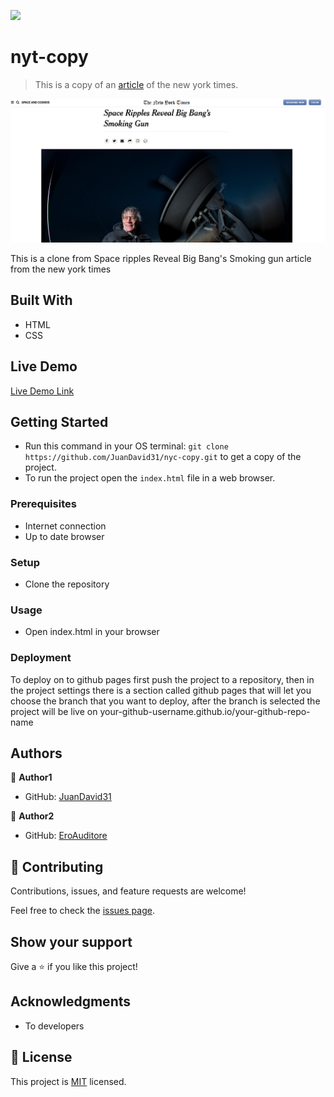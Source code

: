 ![](https://img.shields.io/badge/Microverse-blueviolet)

# nyt-copy

> This is a copy of an [article](https://www.nytimes.com/2014/03/18/science/space/detection-of-waves-in-space-buttresses-landmark-theory-of-big-bang.html?_r=0) of the new york times. 

![screenshot](img/readme.png)

This is a clone from Space ripples Reveal Big Bang's Smoking gun article from the new york times

## Built With

- HTML
- CSS

## Live Demo

[Live Demo Link](https://juandavid31.github.io/nyc-copy/)


## Getting Started

- Run this command in your OS terminal: `git clone https://github.com/JuanDavid31/nyc-copy.git` to get a copy of the project.
- To run the project open the `index.html` file in a web browser.


### Prerequisites

* Internet connection
* Up to date browser

### Setup

* Clone the repository

### Usage

* Open index.html in your browser

### Deployment

To deploy on to github pages first push the project to a repository, then
in the project settings there is a section called github pages that will let you choose the branch that you want to deploy, after the branch is selected the project will be live on your-github-username.github.io/your-github-repo-name

## Authors

👤 **Author1**

- GitHub: [JuanDavid31](https://github.com/JuanDavid31)

👤 **Author2**

- GitHub: [EroAuditore](https://github.com/EroAuditore)

## 🤝 Contributing

Contributions, issues, and feature requests are welcome!

Feel free to check the [issues page](https://github.com/JuanDavid31/nyc-copy/issues).

## Show your support

Give a ⭐️ if you like this project!

## Acknowledgments

- To developers

## 📝 License

This project is [MIT](https://es.wikipedia.org/wiki/Licencia_MIT) licensed.